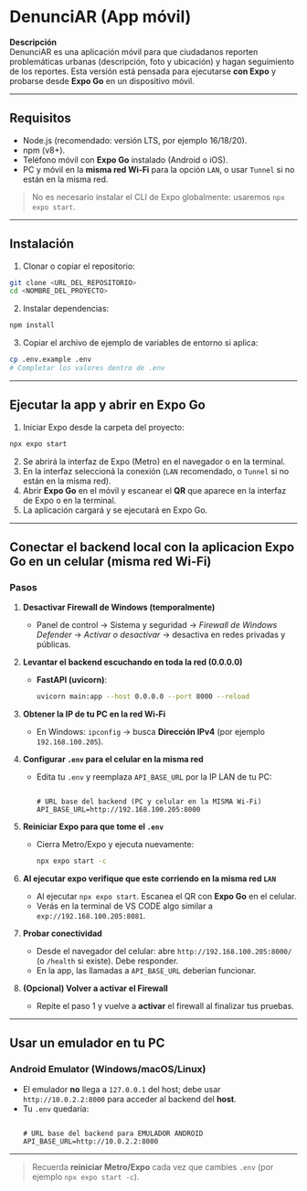 # DenunciAR (App móvil)

**Descripción**  
DenunciAR es una aplicación móvil para que ciudadanos reporten problemáticas urbanas (descripción, foto y ubicación) y hagan seguimiento de los reportes. Esta versión está pensada para ejecutarse **con Expo** y probarse desde **Expo Go** en un dispositivo móvil.

---

## Requisitos

- Node.js (recomendado: versión LTS, por ejemplo 16/18/20).  
- npm (v8+).  
- Teléfono móvil con **Expo Go** instalado (Android o iOS).  
- PC y móvil en la **misma red Wi‑Fi** para la opción `LAN`, o usar `Tunnel` si no están en la misma red.

> No es necesario instalar el CLI de Expo globalmente: usaremos `npx expo start`.

---

## Instalación

1. Clonar o copiar el repositorio:
```bash
git clone <URL_DEL_REPOSITORIO>
cd <NOMBRE_DEL_PROYECTO>
```

2. Instalar dependencias:
```bash
npm install
```

3. Copiar el archivo de ejemplo de variables de entorno si aplica:
```bash
cp .env.example .env
# Completar los valores dentro de .env
```

---

## Ejecutar la app y abrir en Expo Go

1. Iniciar Expo desde la carpeta del proyecto:
```bash
npx expo start
```

2. Se abrirá la interfaz de Expo (Metro) en el navegador o en la terminal.  
3. En la interfaz seleccioná la conexión (`LAN` recomendado, o `Tunnel` si no están en la misma red).  
4. Abrir **Expo Go** en el móvil y escanear el **QR** que aparece en la interfaz de Expo o en la terminal.  
5. La aplicación cargará y se ejecutará en Expo Go.


---

## Conectar el backend local con la aplicacion **Expo Go** en un celular (misma red Wi‑Fi)

### Pasos
1. **Desactivar Firewall de Windows (temporalmente)**
   - Panel de control → Sistema y seguridad → *Firewall de Windows Defender* → *Activar o desactivar* → desactiva en redes privadas y públicas.

2. **Levantar el backend escuchando en toda la red (0.0.0.0)**
   - **FastAPI (uvicorn)**:  
     ```bash
     uvicorn main:app --host 0.0.0.0 --port 8000 --reload
     ```

3. **Obtener la IP de tu PC en la red Wi‑Fi**
   - En Windows: `ipconfig` → busca **Dirección IPv4** (por ejemplo `192.168.100.205`).

4. **Configurar `.env` para el celular en la misma red**
   - Edita tu `.env` y reemplaza `API_BASE_URL` por la IP LAN de tu PC:
     ```env
     
     # URL base del backend (PC y celular en la MISMA Wi‑Fi)
     API_BASE_URL=http://192.168.100.205:8000
     ```

5. **Reiniciar Expo para que tome el `.env`**
   - Cierra Metro/Expo y ejecuta nuevamente:
     ```bash
     npx expo start -c
     ```

6. **Al ejecutar expo verifique que este corriendo en la misma red `LAN`**
   - Al ejecutar `npx expo start`. Escanea el QR con **Expo Go** en el celular.  
   - Verás en la terminal de VS CODE algo similar a `exp://192.168.100.205:8081`.

7. **Probar conectividad**
   - Desde el navegador del celular: abre `http://192.168.100.205:8000/` (o `/health` si existe). Debe responder.
   - En la app, las llamadas a `API_BASE_URL` deberían funcionar.

8. **(Opcional) Volver a activar el Firewall**
   - Repite el paso 1 y vuelve a **activar** el firewall al finalizar tus pruebas.

---

## Usar un **emulador** en tu PC

### Android Emulator (Windows/macOS/Linux)
- El emulador **no** llega a `127.0.0.1` del host; debe usar `http://10.0.2.2:8000` para acceder al backend del **host**.
- Tu `.env` quedaría:
  ```env

  # URL base del backend para EMULADOR ANDROID
  API_BASE_URL=http://10.0.2.2:8000
  ```

---

> Recuerda **reiniciar Metro/Expo** cada vez que cambies `.env` (por ejemplo `npx expo start -c`).



